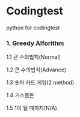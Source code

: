 # Codingtest
python for codingtest
### 1. Greedy Alforithm

  1.1 큰 수의법칙(Normal)

  1.2 큰 수의법칙(Advance)

  1.3 숫자 카드 게임(2 method)

  1.4 거스름돈

  1.5 1이 될 때까지(N/A)
